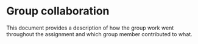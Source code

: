 # Group collaboration

This document provides a description of how the group work went throughout the assignment and which
group member contributed to what.
